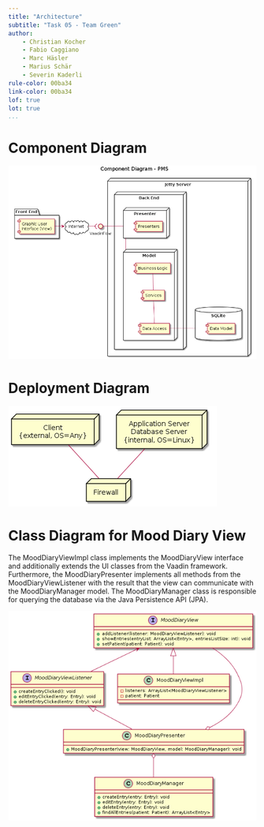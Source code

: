 ```yaml
---
title: "Architecture"
subtitle: "Task 05 - Team Green"
author:
    - Christian Kocher
    - Fabio Caggiano
    - Marc Häsler
    - Marius Schär
    - Severin Kaderli
rule-color: 00ba34
link-color: 00ba34
lof: true
lot: true
...
```


# Component Diagram

![Component Diagram](notes/component_diagram.png)

# Deployment Diagram

![Deployment Diagram](notes/deployment_diagram.png)

# Class Diagram for Mood Diary View

The MoodDiaryViewImpl class implements the MoodDiaryView interface and
additionally extends the UI classes from the Vaadin framework. Furthermore, the
MoodDiaryPresenter implements all methods from the MoodDiaryViewListener with
the result that the view can communicate with the MoodDiaryManager model. The
MoodDiaryManager class is responsible for querying the database via the Java
Persistence API (JPA).

![Class Diagram](notes/class_diagram_mooddiaryview.png)
